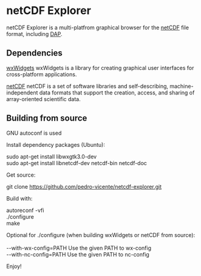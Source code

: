 netCDF Explorer
====================

netCDF Explorer is a multi-platfrom graphical browser for the
[netCDF](http://www.unidata.ucar.edu/software/netcdf) file format,
including 
[DAP](http://opendap.org).

Dependencies
------------

[wxWidgets](https://www.wxwidgets.org/)
wxWidgets is a library for creating graphical user interfaces for cross-platform applications.
<br /> 

[netCDF](http://www.unidata.ucar.edu/software/netcdf)
netCDF is a set of software libraries and self-describing, 
machine-independent data formats that support the creation, 
access, and sharing of array-oriented scientific data.
<br /> 

Building from source
------------
GNU autoconf is used


Install dependency packages (Ubuntu):
<br /> 

sudo apt-get install libwxgtk3.0-dev
<br /> 
sudo apt-get install libnetcdf-dev netcdf-bin netcdf-doc
<br /> 

Get source:
<br /> 

git clone https://github.com/pedro-vicente/netcdf-explorer.git
<br /> 

Build with:
<br /> 

autoreconf -vfi
<br /> 
./configure
<br /> 
make
<br /> 

Optional for ./configure (when building wxWidgets or netCDF from source):
<br />
<br />
--with-wx-config=PATH   Use the given PATH to wx-config
<br />
--with-nc-config=PATH   Use the given PATH to nc-config
<br />  


Enjoy!
<br /> 


